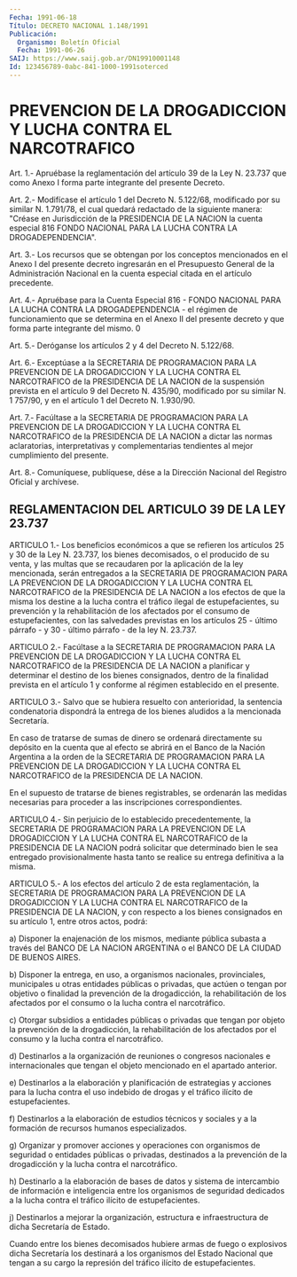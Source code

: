 ```yaml
---
Fecha: 1991-06-18
Título: DECRETO NACIONAL 1.148/1991
Publicación:
  Organismo: Boletín Oficial
  Fecha: 1991-06-26
SAIJ: https://www.saij.gob.ar/DN19910001148
Id: 123456789-0abc-841-1000-1991soterced
---
```

# PREVENCION DE LA DROGADICCION Y LUCHA CONTRA EL NARCOTRAFICO

<a id="1"></a>
Art. 1.- Apruébase la reglamentación del artículo 39 de la Ley N. 23.737 que  como  Anexo  I  forma parte integrante del presente Decreto.

<a id="2"></a>
Art.  2.-  Modifícase  el  artículo 1 del Decreto N. 5.122/68, modificado por su similar N. 1.791/78,  el  cual  quedará redactado de la siguiente manera: "Créase en Jurisdicción de  la  PRESIDENCIA DE  LA  NACION la cuenta especial 816 FONDO NACIONAL PARA LA  LUCHA CONTRA LA DROGADEPENDENCIA".

<a id="3"></a>
Art.  3.-  Los  recursos  que  se  obtengan  por los conceptos mencionados  en  el Anexo I del presente decreto ingresarán  en  el Presupuesto General  de  la  Administración  Nacional  en la cuenta especial citada en el artículo precedente.

<a id="4"></a>
Art. 4.- Apruébase para la Cuenta Especial 816 - FONDO NACIONAL PARA    LA LUCHA  CONTRA  LA  DROGADEPENDENCIA  -  el  régimen  de funcionamiento  que  se  determina  en  el  Anexo  II  del presente decreto y que forma parte integrante del mismo.  0

<a id="5"></a>
Art. 5.- Deróganse los artículos 2 y 4 del Decreto N. 5.122/68.

<a id="6"></a>
Art.  6.-  Exceptúase  a la SECRETARIA DE PROGRAMACION PARA LA PREVENCION DE LA DROGADICCION  Y LA LUCHA CONTRA EL NARCOTRAFICO de la  PRESIDENCIA  DE LA  NACION de la  suspensión  prevista  en  el artículo 9 del Decreto N. 435/90,  modificado  por su similar N. 1 757/90, y en el artículo 1 del Decreto N. 1.930/90.

<a id="7"></a>
Art.  7.-  Facúltase  a  la SECRETARIA DE PROGRAMACION PARA LA PREVENCION DE LA DROGADICCION Y  LA LUCHA CONTRA EL NARCOTRAFICO de la  PRESIDENCIA  DE LA NACION a dictar  las  normas  aclaratorias, interpretativas y complementarias  tendientes al mejor cumplimiento del presente.

<a id="8"></a>
Art. 8.- Comuníquese, publíquese, dése a la Dirección Nacional del Registro Oficial y archívese.

## REGLAMENTACION DEL ARTICULO 39 DE LA LEY 23.737

<a id="1"></a>
ARTICULO  1.-  Los beneficios económicos a que se refieren los artículos 25 y 30 de  la  Ley  N. 23.737, los bienes decomisados, o el producido de su venta, y las  multas  que  se  recaudaren por la aplicación de la ley mencionada, serán entregados a  la  SECRETARIA DE  PROGRAMACION  PARA LA PREVENCION DE LA DROGADICCION Y LA  LUCHA CONTRA EL NARCOTRAFICO  de  la PRESIDENCIA  DE  LA  NACION  a  los efectos  de  que  la misma los destine a la lucha contra el tráfico ilegal de estupefacientes,  su  prevención  y  la rehabilitación de los  afectados  por  el  consumo  de  estupefacientes,    con   las salvedades previstas en los artículos 25 - último párrafo - y 30  - último párrafo - de la ley N. 23.737.

<a id="2"></a>
ARTICULO 2.- Facúltase a la SECRETARIA DE PROGRAMACION PARA LA PREVENCION DE LA DROGADICCION Y LA LUCHA CONTRA EL NARCOTRAFICO de la PRESIDENCIA  DE  LA NACION a planificar y determinar el destino de los bienes consignados,  dentro de  la finalidad prevista en el artículo  1  y  conforme  al régimen establecido  en  el  presente.

<a id="3"></a>
ARTICULO 3.- Salvo que se hubiera resuelto con anterioridad, la sentencia condenatoria dispondrá la entrega de los bienes aludidos a la mencionada Secretaría.

En caso de tratarse  de sumas de dinero se ordenará directamente su depósito en la cuenta  que  al  efecto  se abrirá en el Banco de la Nación Argentina a la orden de la SECRETARIA  DE  PROGRAMACION PARA LA PREVENCION DE LA DROGADICCION Y LA LUCHA CONTRA  EL NARCOTRAFICO de la PRESIDENCIA DE LA NACION.

En  el  supuesto  de tratarse de bienes registrables, se  ordenarán las medidas necesarias    para    proceder  a  las  inscripciones correspondientes.

<a id="4"></a>
ARTICULO  4.- Sin perjuicio de lo establecido precedentemente, la SECRETARIA DE PROGRAMACION PARA LA PREVENCION DE LA DROGADICCION Y LA  LUCHA CONTRA  EL NARCOTRAFICO de la PRESIDENCIA DE LA NACION podrá solicitar que determinado  bien le sea entregado provisionalmente hasta tanto se realice su entrega  definitiva a la misma.

<a id="5"></a>
ARTICULO 5.- A los efectos del artículo 2 de esta reglamentación,  la SECRETARIA  DE PROGRAMACION PARA LA PREVENCION DE  LA  DROGADICCION  Y  LA LUCHA CONTRA  EL  NARCOTRAFICO  de  la PRESIDENCIA DE LA NACION, y con respecto  a los bienes consignados en su artículo 1, entre otros actos, podrá:

a) Disponer la enajenación de los mismos, mediante  pública subasta a través del BANCO DE LA NACION ARGENTINA o el BANCO  DE  LA CIUDAD DE BUENOS AIRES.

b)    Disponer   la  entrega,  en  uso,  a  organismos  nacionales, provinciales, municipales  u  otras  entidades públicas o privadas, que actúen o tengan por objetivo o finalidad  la  prevención  de la drogadicción,  la rehabilitación de los afectados por el consumo  o la lucha contra el narcotráfico.

c) Otorgar subsidios  a  entidades  públicas  o privadas que tengan por objeto la prevención de la drogadicción, la  rehabilitación  de los  afectados  por el consumo y la lucha contra el narcotráfico.

d)  Destinarlos  a  la  organización    de  reuniones  o  congresos nacionales e internacionales que tengan el  objeto mencionado en el apartado anterior.

e) Destinarlos a la elaboración y planificación  de  estrategias  y acciones para  la  lucha  contra  el  uso  indebido de drogas y el tráfico ilícito de estupefacientes.

f) Destinarlos a la elaboración de estudios técnicos  y  sociales y a la formación de recursos humanos especializados.

g)  Organizar  y promover acciones y operaciones con organismos  de seguridad o entidades   públicas  o  privadas,  destinados  a  la prevención de la drogadicción  y  la  lucha contra el narcotráfico.

h)  Destinarlo a la elaboración de bases  de  datos  y  sistema  de intercambio de  información e inteligencia entre los organismos de seguridad dedicados  a la  lucha  contra  el  tráfico  ilícito  de estupefacientes.

j) Destinarlos a mejorar la organización, estructura e infraestructura de dicha Secretaría de Estado.

Cuando  entre  los  bienes  decomisados  hubiere  armas  de fuego o explosivos dicha  Secretaría  los  destinará a los organismos  del Estado  Nacional que tengan a su cargo  la  represión  del  tráfico ilícito de estupefacientes.